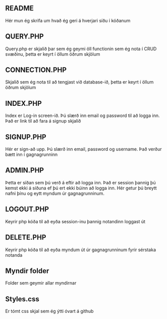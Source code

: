 ## README
Hér mun ég skrifa um hvað ég geri á hverjari síðu í kóðanum

## QUERY.PHP
Query.php er skjalið þar sem ég geymi öll functionin sem ég nota í CRUD svæðinu, þetta er keyrt í öllum öðrum skjölum

## CONNECTION.PHP
Skjalið sem ég nota til að tengjast við database-ið, þetta er keyrt í öllum öðrum skjölum

## INDEX.PHP
Index er Log-in screen-ið. Þú slærð inn email og password til að logga inn. Það er link til að fara á signup skjalið

## SIGNUP.PHP
Hér er sign-að upp. Þú slærð inn email, password og username. Það verður bætt inn í gagnagrunninn

## ADMIN.PHP
Þetta er síðan sem þú verð á eftir að logga inn. Það er session þannig þú kemst ekki á síðuna ef þú ert ekki búinn að logga inn. Hér getur þú breytt nafni þínu og eytt myndum úr gagnagrunninum.

## LOGOUT.PHP
Keyrir php kóða til að eyða session-inu þannig notandinn loggast út

## DELETE.PHP
Keyrir php kóða til að eyða myndum út úr gagnagrunninum fyrir sérstaka notanda

## Myndir folder
Folder sem geymir allar myndirnar

## Styles.css
Er tómt css skjal sem ég ýtti óvart á github
